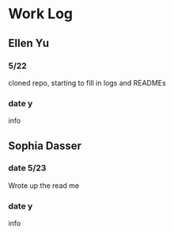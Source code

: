 # Work Log

## Ellen Yu

### 5/22

cloned repo, starting to fill in logs and READMEs

### date y

info


## Sophia Dasser

### date 5/23

Wrote up the read me

### date y

info
